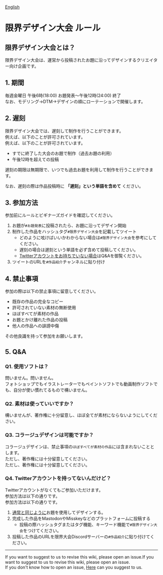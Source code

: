 [English]()

# 限界デザイン大会 ルール

## 限界デザイン大会とは？

限界デザイン大会は、運営から投稿されたお題に沿ってデザインするクリエイター向け企画です。

## 1. 期間

毎週金曜日 午後6時(18:00) お題発表～午後12時(24:00) 終了      
なお、モデリング→DTM→デザインの順にローテーションで開催します。

## 2. 遅刻

限界デザイン大会では、遅刻して制作を行うことができます。      
例えば、以下のことが許可されています。      
例えば、以下のことが許可されています。

- すでに終了した大会のお題で制作（過去お題の利用）
- 午後12時を超えての投稿

遅刻の期限は無期限で、いつでも過去お題を利用して制作を行うことができます。

なお、遅刻の際は作品投稿時に **「遅刻」という単語を含めて** ください。

## 3. 参加方法

参加前にルールとビギナーズガイドを確認してください。

1. お題が`#お題発表`に投稿されたら、お題に沿ってデザイン開始
1. 制作した作品をハッシュタグ`#限界デザイン大会`を記載してツイート
    - どのように呟けばいいかわからない場合は`#限界デザイン大会`を参考にしてください。
    - 遅刻の場合は遅刻という単語を必ず含めて投稿してください。
    - [Twitterアカウントをお持ちでいない場合](https://github.com/Chipsnet/projectgenkai-web/blob/master/doc/DESIGN_ja.md#q4-twitter%E3%82%A2%E3%82%AB%E3%82%A6%E3%83%B3%E3%83%88%E3%82%92%E6%8C%81%E3%81%A3%E3%81%A6%E3%81%AA%E3%81%84%E3%82%93%E3%81%A0%E3%81%91%E3%81%A9)はQ&Aを御覧ください。
1. ツイートのURLを`#作品紹介`チャンネルに貼り付け

## 4. 禁止事項

参加の際は以下の禁止事項に留意してください。

- 既存の作品の完全なコピー
- 許可されていない素材の無断使用
- ほぼすべてが素材の作品
- お題とかけ離れた作品の投稿
- 他人の作品への誹謗中傷

その他良識を持って参加をお願いします。

## 5. Q&A

### Q1. 使用ソフトは？

問いません。問いません。      
フォトショップでもイラストレーターでもペイントソフトでも動画制作ソフトでも、自分が使い慣れてるもので構いません。

### Q2. 素材は使っていいですか？

構いませんが、著作権に十分留意し、ほぼ全てが素材にならないようにしてください。

### Q3. コラージュデザインは可能ですか？

コラージュデザインは、禁止事項の`ほぼすべてが素材の作品`には含まれないこととします。     
ただし、著作権には十分留意してください。     
ただし、著作権には十分留意してください。

### Q4. Twitterアカウントを持ってないんだけど？

Twitterアカウントがなくてもご参加いただけます。     
参加方法は以下の通りです。     
参加方法は以下の通りです。

1. [通常と同じように](https://github.com/Chipsnet/projectgenkai-web/blob/master/doc/DESIGN_ja.md#3-%E5%8F%82%E5%8A%A0%E6%96%B9%E6%B3%95)お題を使用してデザインする。
1. 完成した作品をMastodonやMisskeyなどのプラットフォームに投稿する
    - 投稿の際ハッシュタグまたはタグ機能、キーワード機能で`#限界デザイン大会`をつけてください。
1. 投稿した作品のURLを限界大会Discordサーバーの`#作品紹介`に貼り付けてください。

----

If you want to suggest to us to revise this wiki, please open an issue.If you want to suggest to us to revise this wiki, please open an issue.   
If you don't know how to open an issue, [Here](https://forms.gle/oq32ftHWYsapNHgg7) can you suggest to us.
